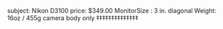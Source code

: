 subject: Nikon D3100
price: $349.00
MonitorSize : 3 in. diagonal
Weight: 16oz / 455g camera body only
‡‡‡‡‡‡‡‡‡‡‡‡‡‡